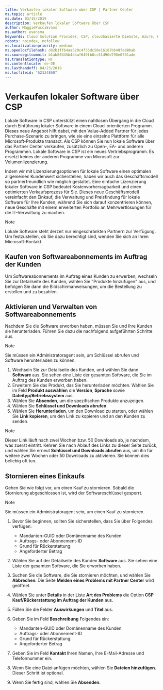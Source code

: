 ```yaml
---
title: Verkaufen lokaler Software über CSP | Partner Center
ms.topic: article
ms.date: 03/15/2019
description: Verkaufen lokaler Software über CSP
author: MaggiePucciEvans
ms.author: evansma
keywords: Cloud Solution Provider, CSP, cloudbasierte Dienste, Azure, Office 365, Dynamics, CSP-Partner im CSP, direkte Partner, direkter CSP-Partner, indirekter CSP-Händler, direkter CSP, indirekter CSP, direktes Modell, indirektes Modell, indirekter Händler, indirekter Anbieter, Anbieter, Verteiler, Cloud Solution Provider-Programm
robots: noindex, nofollow
ms.localizationpriority: medium
ms.openlocfilehash: d02b1ff64aa529c4f36dc50e16187bb48fa88bab
ms.sourcegitcommit: b1ab80345b4e4af649fb8cc51d96d798e0791ade
ms.translationtype: HT
ms.contentlocale: de-DE
ms.lasthandoff: 04/23/2019
ms.locfileid: "62134800"
---
```

# <a name="sell-on-premise-software-through-csp"></a>Verkaufen lokaler Software über CSP

Lokale Software in CSP unterstützt einen nahtlosen Übergang in die Cloud durch Einführung lokaler Software in einem Cloud-orientierten Programm.  Dieses neue Angebot hilft dabei, mit den Value-Added Partner für jedes Purchase-Szenario zu bringen, wie sie eine einzelne Plattform für alle Microsoft-Produkte transact. Als CSP können Sie nun lokale Software über das Partner Center verkaufen, zusätzlich zu Open-, EA- und anderen Programmen. Lokale Software in CSP ist ein neues Vertriebsprogramm. Es ersetzt keines der anderen Programme von Microsoft zur Volumenlizenzierung. 
 
Indem wir mit Lizenzierungsoptionen für lokale Software einen optimalen allgemeinen Kundenwert sicherstellen, haben wir auch das Geschäftsmodell so partnerfreundlich wie möglich gestaltet. Eine einfache Lizenzierung lokaler Software in CSP bedeutet Kostenvorhersagbarkeit und einen optimierten Verkaufsprozess für Sie. Dieses neue Geschäftsmodell vereinfacht den Einkauf, die Verwaltung und Preisfindung für lokale Software für Ihre Kunden, während Sie sich darauf konzentrieren können, neue Geschäfte mit einem erweiterten Portfolio an Mehrwertlösungen für die IT-Verwaltung zu machen. 

>[!NOTE]
>Lokale Software steht derzeit nur eingeschränkten Partnern zur Verfügung. Um festzustellen, ob Sie dazu berechtigt sind, wenden Sie sich an Ihren Microsoft-Kontakt. 


## <a name="buy-software-subscriptions-on-behalf-of-customers"></a>Kaufen von Softwareabonnements im Auftrag der Kunden

Um Softwareabonnements im Auftrag eines Kunden zu erwerben, wechseln Sie zur Detailseite des Kunden, wählen Sie "Produkte hinzufügen" aus, und befolgen Sie dann die Bildschirmanweisungen, um die Bestellung zu erstellen und zu bezahlen.

## <a name="activate-and-manage-software-subscriptions"></a>Aktivieren und Verwalten von Softwareabonnements

Nachdem Sie die Software erworben haben, müssen Sie und Ihre Kunden sie herunterladen. Führen Sie dazu die nachfolgend aufgeführten Schritte aus. 

>[!NOTE]
>Sie müssen ein Administratoragent sein, um Schlüssel abrufen und Software herunterladen zu können. 

1. Wechseln Sie zur Detailseite des Kunden, und wählen Sie dann **Software** aus. Sie sehen eine Liste der gesamten Software, die Sie im Auftrag des Kunden erworben haben. 
2.  Erweitern Sie das Produkt, das Sie herunterladen möchten. Wählen Sie im Feld **Produkt auswählen** die **Version**, **Sprache** sowie **Dateityp/Betriebssystem** aus. 
3.  Wählen Sie **Absenden**, um die spezifischen Produkte anzuzeigen. 
4.  Wählen Sie **Schlüssel und Downloads abrufen**. 
5.  Wählen Sie **Herunterladen**, um den Download zu starten, oder wählen Sie **Link kopieren**, um den Link zu kopieren und an den Kunden zu senden. 

>[!NOTE]
>Dieser Link läuft nach zwei Wochen bzw. 50 Downloads ab, je nachdem, was zuerst eintritt. Kehren Sie nach Ablauf des Links zu dieser Seite zurück, und wählen Sie erneut **Schlüssel und Downloads abrufen** aus, um ihn für weitere zwei Wochen oder 50 Downloads zu aktivieren. Sie können dies beliebig oft tun. 


## <a name="cancel-a-purchase"></a>Stornieren eines Einkaufs
Gehen Sie wie folgt vor, um einen Kauf zu stornieren. Sobald die Stornierung abgeschlossen ist, wird der Softwareschlüssel gesperrt. 

>[!NOTE]
>Sie müssen ein Administratoragent sein, um einen Kauf zu stornieren. 

1.  Bevor Sie beginnen, sollten Sie sicherstellen, dass Sie über Folgendes verfügen: 
    -   Mandanten-GUID oder Domänenname des Kunden
    -   Auftrags- oder Abonnement-ID
    -   Grund für Rückerstattung
    -   Angeforderter Betrag

2.  Wählen Sie auf der Detailseite des Kunden **Software** aus. Sie sehen eine Liste der gesamten Software, die Sie erworben haben. 

3.  Suchen Sie die Software, die Sie stornieren möchten, und wählen Sie **Abbrechen**. Die Seite **Melden eines Problems mit Partner Center** wird geöffnet. 

4.  Wählen Sie unter **Details** in der Liste **Art des Problems** die Option **CSP Kauf/Rückerstattung im Auftrag der Kunden** aus.

5.  Füllen Sie die Felder **Auswirkungen** und **Titel** aus. 

6.  Geben Sie im Feld **Beschreibung** Folgendes ein: 
    -   Mandanten-GUID oder Domänenname des Kunden
    -   Auftrags- oder Abonnement-ID
    -   Grund für Rückerstattung
    -   Angeforderter Betrag

7.  Geben Sie im Feld **Kontakt** Ihren Namen, Ihre E-Mail-Adresse und Telefonnummer ein. 

8.  Wenn Sie eine Datei anfügen möchten, wählen Sie **Dateien hinzufügen**. Dieser Schritt ist optional. 

9.  Wenn Sie fertig sind, wählen Sie **Absenden**.
